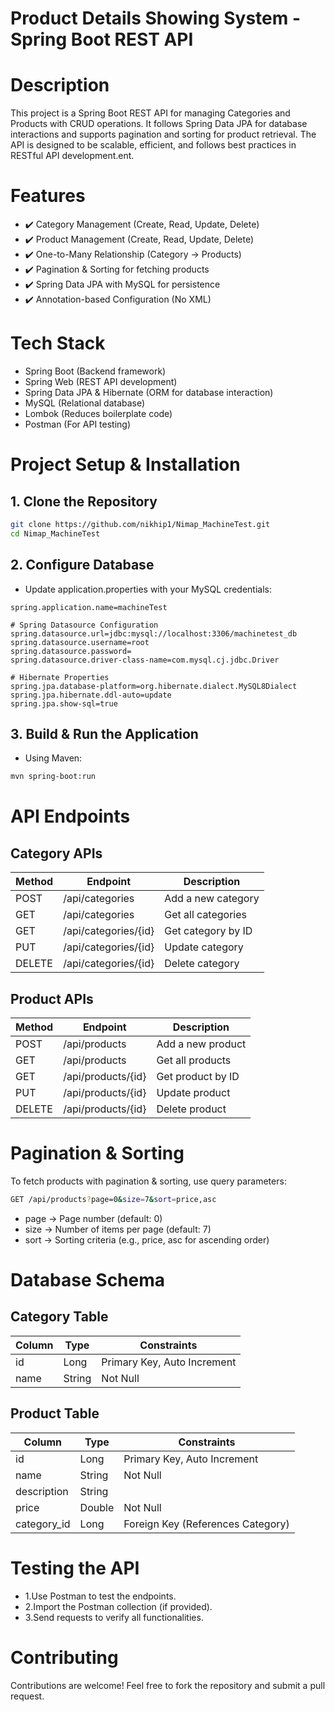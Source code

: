 # Product Details Showing System - Spring Boot REST API

# Description
This project is a Spring Boot REST API for managing Categories and Products with CRUD operations. It follows Spring Data JPA for database interactions and supports pagination and sorting for product retrieval. The API is designed to be scalable, efficient, and follows best practices in RESTful API development.ent.

# Features
- ✔️ Category Management (Create, Read, Update, Delete)
- ✔️ Product Management (Create, Read, Update, Delete)
- ✔️ One-to-Many Relationship (Category → Products)
- ✔️ Pagination & Sorting for fetching products
- ✔️ Spring Data JPA with MySQL for persistence
- ✔️ Annotation-based Configuration (No XML)

# Tech Stack
- Spring Boot (Backend framework)
- Spring Web (REST API development)
- Spring Data JPA & Hibernate (ORM for database interaction)
- MySQL (Relational database)
- Lombok (Reduces boilerplate code)
- Postman (For API testing)

# Project Setup & Installation
## 1. Clone the Repository
```sh
git clone https://github.com/nikhip1/Nimap_MachineTest.git
cd Nimap_MachineTest
```




## 2. Configure Database
- Update application.properties with your MySQL credentials:
```properties
spring.application.name=machineTest

# Spring Datasource Configuration
spring.datasource.url=jdbc:mysql://localhost:3306/machinetest_db
spring.datasource.username=root
spring.datasource.password=
spring.datasource.driver-class-name=com.mysql.cj.jdbc.Driver

# Hibernate Properties
spring.jpa.database-platform=org.hibernate.dialect.MySQL8Dialect
spring.jpa.hibernate.ddl-auto=update
spring.jpa.show-sql=true
```

## 3. Build & Run the Application
- Using Maven:
```sh
mvn spring-boot:run
```


# API Endpoints
## Category APIs
| Method | Endpoint             | Description          |
|--------|----------------------|----------------------|
| POST   | /api/categories      | Add a new category   |
| GET    | /api/categories      | Get all categories   |
| GET    | /api/categories/{id} | Get category by ID   |
| PUT    | /api/categories/{id} | Update category      |
| DELETE | /api/categories/{id} | Delete category      |


## Product APIs
| Method | Endpoint                            | Description              |
|--------|-------------------------------------|--------------------------|
| POST	 | /api/products	                   | Add a new product        |
| GET	 | /api/products	                   | Get all products         |
| GET	 | /api/products/{id}	               | Get product by ID        |
| PUT    | /api/products/{id}	               | Update product           |
| DELETE | /api/products/{id}                  | Delete product           | 

# Pagination & Sorting
To fetch products with pagination & sorting, use query parameters:

```sh
GET /api/products?page=0&size=7&sort=price,asc
```

- page → Page number (default: 0)
- size → Number of items per page (default: 7)
- sort → Sorting criteria (e.g., price, asc for ascending order)

# Database Schema
## Category Table
| Column | Type   | Constraints                 |
|--------|--------|-----------------------------|
| id	 | Long	  | Primary Key, Auto Increment |
| name   | String | Not Null                    |
	
## Product Table
| Column	  | Type   | Constraints                       |
|-------------|--------|-----------------------------------|
| id	      | Long   | Primary Key, Auto Increment       |
| name	      | String | Not Null                          |
| description | String |	                               |
| price	      | Double | Not Null                          |
| category_id | Long   | Foreign Key (References Category) |

# Testing the API
- 1.Use Postman to test the endpoints.
- 2.Import the Postman collection (if provided).
- 3.Send requests to verify all functionalities.

# Contributing
  Contributions are welcome! Feel free to fork the repository and submit a pull request.

